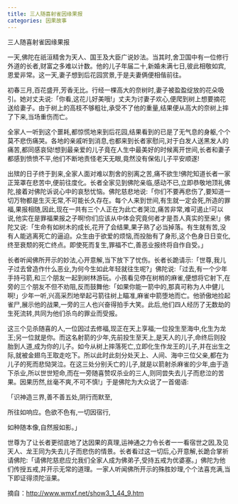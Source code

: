 ```yaml
---
title: 三人随喜射雀因缘果报
categories: 因果故事
---
```


	   
三人随喜射雀因缘果报

一天,佛陀在祇洹精舍为天人、国王及大臣广说妙法。当其时,舍卫国中有一位修行外道的长者,财富之多难以计数。他的儿子年届二十,新婚未满七日,彼此相敬如宾,恩爱非常。这一天,妻子想到后花园赏景,于是夫妻俩便相偕前往。

初春三月,百花盛开,芳香无比。行经一棵高大的奈树时,妻子被盈盈绽放的花朵吸引。她对丈夫说:「你看,这花儿好美哦!」丈夫为讨妻子欢心,便爬到树上想要摘花送给妻子。由于树上的高枝不够粗壮,承受不了他的重量,结果便从高大的奈树上摔了下来,当场重伤而亡。

全家人一听到这个噩耗,都惊慌地来到后花园,结果看到的已是了无气息的身躯,个个莫不悲伤痛哭。各地的亲戚听到消息,也都来到长者家慰问,对于白发人送黑发人的痛苦,都同感哀恸!想到最亲爱的儿子竟在人生中最美好的时候离开世间,长者和妻子都感到愤愤不平,他们不断地责怪老天无眼,竟然没有保佑儿子平安顺遂!

出殡的日子终于到来,全家人面对难以割舍的别离之苦,痛不欲生!佛陀知道长者一家正笼罩在悲苦中,便前往度化。长者全家见到佛陀亲临,感动不已,立即恭敬地顶礼佛陀,接着对佛陀诉说心中的哀愁忧恼。佛陀慈悲地说:「你们不要再悲伤了,要知道一切万物都是生灭无常,不可能长久存在。每个人来到世间,有生就一定会死,所造的罪福,果报相随,因此,现在一共有三个人正在为此亡者哭泣,痛苦非常,难可遏止!可以说,他实在是罪福果报之子啊!你们应该从中体会究竟何者才是吾人真实的至亲!」佛陀又说:「生命有如树木的成长,花开了会结果,果子熟了必当掉落。有生就有苦,没有人能逃离死亡的逼迫。众生由于欲爱的烦恼,而投胎有了身形,这个色身日日变化,终至衰颓的死亡终点。即使死而复生,罪福不亡,善恶业报终将自作自受。」

长者听闻佛所开示的妙法,心开意解,当下放下了忧伤。长者长跪请示:「世尊,我儿子过去曾造作什么恶业,为何今生如此年轻就往生呢?」佛陀说:「过去,有一个少年手持弓箭,和三个朋友一起到树林游玩。小孩看见停在树梢的麻雀,便想将它射下,在旁的三个朋友不但不劝阻,反而鼓舞他:「如果你能一箭中的,那真可称为人中健儿啊!」少年一听,兴高采烈地举起弓箭往树上瞄准,麻雀中箭堕地而亡。他骄傲地捡起雀尸,展示他的战果,一旁的三人也兴奋得拍手大笑。此后,他们四人经历了无数劫的生死流转,共同为他们杀鸟的罪业而受报。

这三个见杀随喜的人,一位因过去修福,现正在天上享福;一位投生至海中,化生为龙王;另一位就是你。而这名射箭的少年,先前投生至天上,是天人的儿子,命终后则投胎到人道,成为你的儿子。如今从树上摔落死亡,立即化生作龙王的儿子,并在出生之际,就被金翅鸟王取走吃下。所以此时此刻分处天上、人间、海中三位父亲,都在为儿子的死而悲恸哭泣。在这三处分别夭亡的儿子,就是以箭射杀麻雀的少年,由于造下杀业,所以世世短命,而在一旁随喜赞叹杀业的三人,则同尝失去儿子而悲泣的苦果。因果历然,丝毫不爽,不可不慎!」于是佛陀为大众说了一首偈语:

「识神造三界,善不善五处,阴行而默至,

所往如响应。色欲不色有,一切因宿行,

如种随本像,自然报如影。」

世尊为了让长者更彻底地了达因果的真理,运神通之力令长者一一看宿世之因,及见天人、龙王同为失去儿子而悲伤的情景。长者看过这一切后,心开意解,长跪合掌祈请佛陀:「请佛陀慈悲应允我们全家人成为佛弟子,受持五戒为优婆塞。」佛陀为他们传授五戒,并开示无常的道理。一家人听闻佛所开示的殊胜妙理,个个法喜充满,当下即证得须陀洹果。


摘自：http://www.wmxf.net/show3_1_44_9.htm